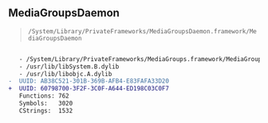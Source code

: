 ## MediaGroupsDaemon

> `/System/Library/PrivateFrameworks/MediaGroupsDaemon.framework/MediaGroupsDaemon`

```diff

   - /System/Library/PrivateFrameworks/MediaGroups.framework/MediaGroups
   - /usr/lib/libSystem.B.dylib
   - /usr/lib/libobjc.A.dylib
-  UUID: AB38C521-301B-369B-AFB4-E83FAFA33D20
+  UUID: 60798700-3F2F-3C0F-A644-ED198C03C0F7
   Functions: 762
   Symbols:   3020
   CStrings:  1532

```
